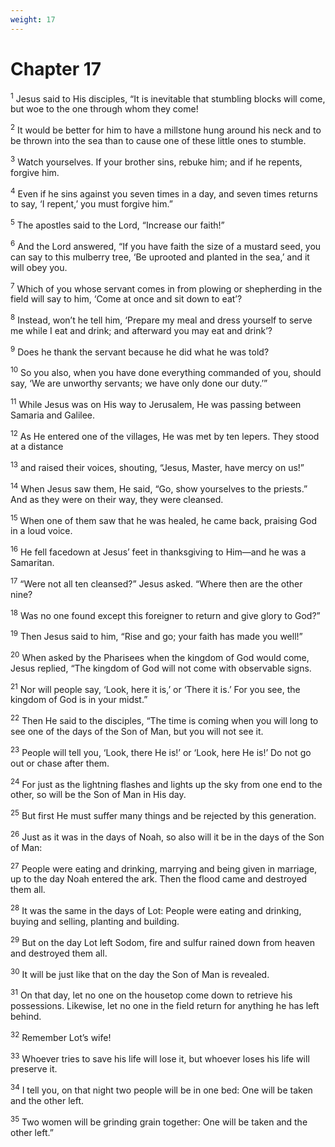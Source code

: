 ```yaml
---
weight: 17
---
```


# Chapter 17

<sup>1</sup> Jesus said to His disciples, “It is inevitable that stumbling blocks will come, but woe to the one through whom they come! 

<sup>2</sup> It would be better for him to have a millstone hung around his neck and to be thrown into the sea than to cause one of these little ones to stumble. 

<sup>3</sup> Watch yourselves. If your brother sins, rebuke him; and if he repents, forgive him. 

<sup>4</sup> Even if he sins against you seven times in a day, and seven times returns to say, ‘I repent,’ you must forgive him.” 

<sup>5</sup> The apostles said to the Lord, “Increase our faith!” 

<sup>6</sup> And the Lord answered, “If you have faith the size of a mustard seed, you can say to this mulberry tree, ‘Be uprooted and planted in the sea,’ and it will obey you. 

<sup>7</sup> Which of you whose servant comes in from plowing or shepherding in the field will say to him, ‘Come at once and sit down to eat’? 

<sup>8</sup> Instead, won’t he tell him, ‘Prepare my meal and dress yourself to serve me while I eat and drink; and afterward you may eat and drink’? 

<sup>9</sup> Does he thank the servant because he did what he was told? 

<sup>10</sup> So you also, when you have done everything commanded of you, should say, ‘We are unworthy servants; we have only done our duty.’” 

<sup>11</sup> While Jesus was on His way to Jerusalem, He was passing between Samaria and Galilee. 

<sup>12</sup> As He entered one of the villages, He was met by ten lepers. They stood at a distance 

<sup>13</sup> and raised their voices, shouting, “Jesus, Master, have mercy on us!” 

<sup>14</sup> When Jesus saw them, He said, “Go, show yourselves to the priests.” And as they were on their way, they were cleansed. 

<sup>15</sup> When one of them saw that he was healed, he came back, praising God in a loud voice. 

<sup>16</sup> He fell facedown at Jesus’ feet in thanksgiving to Him—and he was a Samaritan. 

<sup>17</sup> “Were not all ten cleansed?” Jesus asked. “Where then are the other nine? 

<sup>18</sup> Was no one found except this foreigner to return and give glory to God?” 

<sup>19</sup> Then Jesus said to him, “Rise and go; your faith has made you well!” 

<sup>20</sup> When asked by the Pharisees when the kingdom of God would come, Jesus replied, “The kingdom of God will not come with observable signs. 

<sup>21</sup> Nor will people say, ‘Look, here it is,’ or ‘There it is.’ For you see, the kingdom of God is in your midst.” 

<sup>22</sup> Then He said to the disciples, “The time is coming when you will long to see one of the days of the Son of Man, but you will not see it. 

<sup>23</sup> People will tell you, ‘Look, there He is!’ or ‘Look, here He is!’ Do not go out or chase after them. 

<sup>24</sup> For just as the lightning flashes and lights up the sky from one end to the other, so will be the Son of Man in His day. 

<sup>25</sup> But first He must suffer many things and be rejected by this generation. 

<sup>26</sup> Just as it was in the days of Noah, so also will it be in the days of the Son of Man: 

<sup>27</sup> People were eating and drinking, marrying and being given in marriage, up to the day Noah entered the ark. Then the flood came and destroyed them all. 

<sup>28</sup> It was the same in the days of Lot: People were eating and drinking, buying and selling, planting and building. 

<sup>29</sup> But on the day Lot left Sodom, fire and sulfur rained down from heaven and destroyed them all. 

<sup>30</sup> It will be just like that on the day the Son of Man is revealed. 

<sup>31</sup> On that day, let no one on the housetop come down to retrieve his possessions. Likewise, let no one in the field return for anything he has left behind. 

<sup>32</sup> Remember Lot’s wife! 

<sup>33</sup> Whoever tries to save his life will lose it, but whoever loses his life will preserve it. 

<sup>34</sup> I tell you, on that night two people will be in one bed: One will be taken and the other left. 

<sup>35</sup> Two women will be grinding grain together: One will be taken and the other left.” 


